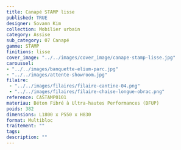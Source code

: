 ```yaml
---
title: Canapé STAMP lisse 
published: TRUE
designer: Sovann Kim
collection: Mobilier urbain
category: Assise
sub_category: 07 Canapé
gamme: STAMP
finitions: lisse
cover_image: "../../images/cover_image/canape-stamp-lisse.jpg"
caroussel: 
- "../../images/banquette-elium-parc.jpg"
- "../../images/attente-showroom.jpg"
filaire: 
 - "../../images/filaires/filaire-cantine-04.png"
 - "../../images/filaires/filaire-chaise-longue-obrac.png"
reference: CASTAMP0101
materiau: Béton Fibré à Ultra-hautes Performances (BFUP)
poids: 382
dimensions: L1800 x P550 x H830 
format: Multibloc
traitement: ""
tags: 
description: ""
---
```

